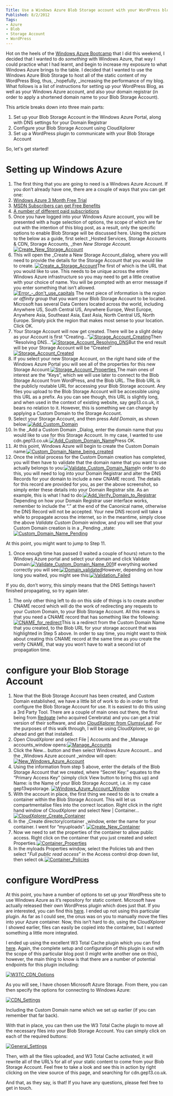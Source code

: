 ```yaml
---
Title: Use a Windows Azure Blob Storage account with your WordPress blog
Published: 8/2/2012
Tags:
- Azure
- Blob
- Storage Account
- WordPress
---
```


Hot on the heels of the [Windows Azure Bootcamp](http://www.gep13.co.uk/blog/windows-azure-bootcamp-uk-tech-days/) that I did this weekend, I decided that I wanted to do _something_ with Windows Azure, that way I could practice what I had learnt, and begin to increase my exposure to what Windows Azure brings to the table. I decided that I wanted to use the Windows Azure Blob Storage to host all of the static content of my WordPress Blog, thus, _hopefully, _increasing the performance of my blog. What follows is a list of instructions for setting up your WordPress Blog, as well as your Windows Azure account, and also your domain registrar (in order to apply a shortened domain name to your Blob Storage Account).

This article breaks down into three main parts:

1. Set up your Blob Storage Account in the Windows Azure Portal, along with DNS settings for your Domain Registrar
1. Configure your Blob Storage Account using CloudXplorer
1. Set up a WordPress plugin to communicate with your Blob Storage Account

So, let's get started!

# Setting up Windows Azure

1. The first thing that you are going to need is a Windows Azure Account. If you don’t already have one, there are a couple of ways that you can get one:
1. [Windows Azure 3 Month Free Trial](https://www.windowsazure.com/en-us/pricing/free-trial/)
1. [MSDN Subscribers can get Free Benefits](https://www.windowsazure.com/en-us/pricing/member-offers/msdn-benefits/)
1. [A number of different paid subscriptions](https://www.windowsazure.com/en-us/pricing/purchase-options/)
1. Once you have logged into your Windows Azure account, you will be presented with a huge selection of options, the scope of which are far out with the intention of this blog post, as a result, only the specific options to enable Blob Storage will be discussed here. Using the picture to the below as a guide, first select _Hosted Services, Storage Accounts & CDN, Storage Accounts, _then _New Storage Account._  
[![Create_New_Storage_Account](http://www.gep13.co.uk/blog/wp-content/uploads/2012/02/Create_New_Storage_Account_thumb.png)](http://www.gep13.co.uk/blog/wp-content/uploads/2012/02/Create_New_Storage_Account.png)
1. This will open the _Create a New Storage Account_dialog, where you will need to provide the details for the Storage Account that you would like to create.
[![Create_a_Storage_Account](http://www.gep13.co.uk/blog/wp-content/uploads/2012/02/Create_a_Storage_Account_thumb.png)](http://www.gep13.co.uk/blog/wp-content/uploads/2012/02/Create_a_Storage_Account.png)The first of which is the URL that you would like to use. This needs to be unique across the entire Windows Azure infrastructure so you may need to get a little creative with your choice of name. You will be prompted with an error message if you enter something that isn’t allowed.  
[![Error_-_don't_use_capitals](http://www.gep13.co.uk/blog/wp-content/uploads/2012/02/Error_-_dont_use_capitals_thumb.png)](http://www.gep13.co.uk/blog/wp-content/uploads/2012/02/Error_-_dont_use_capitals.png)
The next piece of information is the _region or affinity group_ that you want your Blob Storage Account to be located. Microsoft has several Data Centers located across the world, including Anywhere US, South Central US, Anywhere Europe, West Europe, Anywhere Asia, Southeast Asia, East Asia, North Central US, North Europe. Simply pick the region that makes most sense to your location.
Click OK.
1. Your Storage Account will now get created. There will be a slight delay as your Account is first “Creating…”[![Storage_Account_Creating](http://www.gep13.co.uk/blog/wp-content/uploads/2012/02/Storage_Account_Creating_thumb.png)](http://www.gep13.co.uk/blog/wp-content/uploads/2012/02/Storage_Account_Creating.png)Then “Resolving DNS…”[![Storage_Account_Resolving_DNS](http://www.gep13.co.uk/blog/wp-content/uploads/2012/02/Storage_Account_Resolving_DNS_thumb.png)](http://www.gep13.co.uk/blog/wp-content/uploads/2012/02/Storage_Account_Resolving_DNS.png)But the end result will be your Storage Account will be “Created”[![Storage_Account_Created](http://www.gep13.co.uk/blog/wp-content/uploads/2012/02/Storage_Account_Created_thumb.png)](http://www.gep13.co.uk/blog/wp-content/uploads/2012/02/Storage_Account_Created.png)
1. If you select your new Storage Account, on the right hand side of the Windows Azure Portal you will see all of the properties for this new Storage Account:[![Storage_Account_Properties](http://www.gep13.co.uk/blog/wp-content/uploads/2012/02/Storage_Account_Properties_thumb.png)
](http://www.gep13.co.uk/blog/wp-content/uploads/2012/02/Storage_Account_Properties.png)The main ones of interest are the “Keys”, which we will use later to connect to the Blob Storage Account from WordPress, and the Blob URL. The Blob URL is the publicly routable URL for accessing your Blob Storage account. Any files you upload to the Blob Storage Account will be accessible using this URL as a prefix. As you can see though, this URL is slightly long, and when used in the context of existing website, say gep13.co.uk, it bears no relation to it. However, this is something we can change by applying a Custom Domain to the Storage Account.
1. Select your Storage Account, and then press _Add Domain_, as shown below:[![Add_Custom_Domain](http://www.gep13.co.uk/blog/wp-content/uploads/2012/02/Add_Custom_Domain_thumb.png)](http://www.gep13.co.uk/blog/wp-content/uploads/2012/02/Add_Custom_Domain.png)
1. In the _Add a Custom Domain _Dialog, enter the domain name that you would like to use for this Storage Account. In my case, I wanted to use cdn.gep13.co.uk:[![Add_Custom_Domain_Name](http://www.gep13.co.uk/blog/wp-content/uploads/2012/02/Add_Custom_Domain_Name_thumb.png)](http://www.gep13.co.uk/blog/wp-content/uploads/2012/02/Add_Custom_Domain_Name.png)Press OK.
1. At this point, Windows Azure will begin to create the Custom Domain name:[![Custom_Domain_Name_being_created](http://www.gep13.co.uk/blog/wp-content/uploads/2012/02/Custom_Domain_Name_being_created_thumb.png)](http://www.gep13.co.uk/blog/wp-content/uploads/2012/02/Custom_Domain_Name_being_created.png)
1. Once the initial process for the Custom Domain creation has completed, you will then have to validate that the domain name that you want to use actually belongs to you:[![Validate_Custom_Domain_Name](http://www.gep13.co.uk/blog/wp-content/uploads/2012/02/Validate_Custom_Domain_Name_thumb.png)](http://www.gep13.co.uk/blog/wp-content/uploads/2012/02/Validate_Custom_Domain_Name.png)In order to do this, you will need to log into your Domain Registrar and alter the DNS Records for your domain to include a new CNAME record. The details for this record are provided for you, as per the above screenshot, so simply enter these details into your Domain Registrar site. As an example, this is what I had to do:[![Add_Verify_Domain_to_Registrar](http://www.gep13.co.uk/blog/wp-content/uploads/2012/02/Add_Verify_Domain_to_Registrar_thumb.png)](http://www.gep13.co.uk/blog/wp-content/uploads/2012/02/Add_Verify_Domain_to_Registrar.png)Depending on how your Domain Registrar user interface works, remember to include the “.” at the end of the Canonical name, otherwise the DNS Record will not be accepted. Your new DNS record will take a while to propagate across the internet, so in the meantime, simply close the above _Validate Custom Domain_ window, and you will see that your Custom Domain creation is in a _Pending _state:[![Custom_Domain_Name_Pending](http://www.gep13.co.uk/blog/wp-content/uploads/2012/02/Custom_Domain_Name_Pending_thumb.png)](http://www.gep13.co.uk/blog/wp-content/uploads/2012/02/Custom_Domain_Name_Pending.png)

At this point, you might want to jump to Step 11.

1. Once enough time has passed (I waited a couple of hours) return to the Windows Azure portal and select your domain and click Validate Domain:[![Validate_Custom_Domain_Name_001](http://www.gep13.co.uk/blog/wp-content/uploads/2012/02/Validate_Custom_Domain_Name_001_thumb.png)](http://www.gep13.co.uk/blog/wp-content/uploads/2012/02/Validate_Custom_Domain_Name_001.png)If everything worked correctly you will see:[![Domain_validated](http://www.gep13.co.uk/blog/wp-content/uploads/2012/02/Domain_validated_thumb.png)](http://www.gep13.co.uk/blog/wp-content/uploads/2012/02/Domain_validated.png)However, depending on how long you waited, you might see this:[![Validation_Failed](http://www.gep13.co.uk/blog/wp-content/uploads/2012/02/Validation_Failed_thumb.png)](http://www.gep13.co.uk/blog/wp-content/uploads/2012/02/Validation_Failed.png)

If you do, don’t worry, this simply means that the DNS Settings haven’t finished propagating, so try again later.

1. The only other thing left to do on this side of things is to create another CNAME record which will do the work of redirecting any requests to your Custom Domain, to your Blob Storage Account. All this means is that you need a CNAME record that has something like the following:[![CNAME_for_redirect](http://www.gep13.co.uk/blog/wp-content/uploads/2012/02/CNAME_for_redirect_thumb.png)](http://www.gep13.co.uk/blog/wp-content/uploads/2012/02/CNAME_for_redirect.png)This is a redirect from the Custom Domain Name that you created, to the Blob URL for your storage account that was highlighted in Step 5 above. In order to say time, you might want to think about creating this CNAME record at the same time as you create the verify CNAME, that way you won’t have to wait a second lot of propagation time.

# configure your Blob Storage Account

1. Now that the Blob Storage Account has been created, and Custom Domain established, we have a little bit of work to do in order to first configure the Blob Storage Account for use. It is easiest to do this using a 3rd Party Tool. There are a couple of main ones out there, the first being from [Redgate](http://cerebrata.com/) (who acquired Cerebrata) and you can get a trial version of their software, and also [CloudXplorer from ClumsyLeaf](http://clumsyleaf.com/products/cloudxplorer). For the purposes of this walk through, I will be using CloudXplorer, so go ahead and get that installed.
1. Open CloudXplorer and select File | Accounts and the _Manage accounts_window opens:[![Manage_Accounts](http://www.gep13.co.uk/blog/wp-content/uploads/2012/02/Manage_Accounts_thumb.png)](http://www.gep13.co.uk/blog/wp-content/uploads/2012/02/Manage_Accounts.png)
1. Click the New… button and then select Windows Azure Account… and the _Windows Azure account _window will open:  
[![New_Windows_Azure_Account](http://www.gep13.co.uk/blog/wp-content/uploads/2012/02/New_Windows_Azure_Account_thumb.png)](http://www.gep13.co.uk/blog/wp-content/uploads/2012/02/New_Windows_Azure_Account.png)
1. Using the information from step 5 above, enter the details of the Blob Storage Account that we created, where “Secret Key:” equates to the “Primary Access Key” (simply click View button to bring this up) and Name: is the Name of your Blob Storage Account, i.e. in my case gep13wpstorage.
[![Windows_Azure_Account_Window](http://www.gep13.co.uk/blog/wp-content/uploads/2012/02/Windows_Azure_Account_Window_thumb.png)](http://www.gep13.co.uk/blog/wp-content/uploads/2012/02/Windows_Azure_Account_Window.png)
1. With the account in place, the first thing we need to do is to create a container within the Blob Storage Account. This will let us compartmentalise files into the correct location. Right click in the right hand window of CloudXplorer and select New | Container…[![CloudXplorer_Create_Container](http://www.gep13.co.uk/blog/wp-content/uploads/2012/02/CloudXplorer_Create_Container_thumb.png)](http://www.gep13.co.uk/blog/wp-content/uploads/2012/02/CloudXplorer_Create_Container.png)
1. In the _Create directory/container _window, enter the name for your container. I went for “myuploads”.
[![Create_New_Container](http://www.gep13.co.uk/blog/wp-content/uploads/2012/02/Create_New_Container_thumb.png)](http://www.gep13.co.uk/blog/wp-content/uploads/2012/02/Create_New_Container.png)
1. Now we need to set the properties of the container to allow public access. Right click on the container that you just created and select Properties.[![Container_Properties](http://www.gep13.co.uk/blog/wp-content/uploads/2012/02/Container_Properties_thumb.png)](http://www.gep13.co.uk/blog/wp-content/uploads/2012/02/Container_Properties.png)
1. In the myloads Properties window, select the Policies tab and then select "_Full public read access_” in the Access control drop down list, then select ok.[![Container_Policies](http://www.gep13.co.uk/blog/wp-content/uploads/2012/02/Container_Policies_thumb.png)](http://www.gep13.co.uk/blog/wp-content/uploads/2012/02/Container_Policies.png)

# configure WordPress

At this point, you have a number of options to set up your WordPress site to use Windows Azure as it’s repository for static content. Microsoft have actually released their own WordPress plugin which does just that. If you are interested, you can find this [here](http://wordpress.org/extend/plugins/windows-azure-storage/). I ended up not using this particular plugin. As far as I could see, the onus was on you to manually move the files into your Azure container. Now, this isn’t hard to do, using the CloudXplorer I showed earlier, files can easily be copied into the container, but I wanted something a little more integrated.

I ended up using the excellent W3 Total Cache plugin which you can find [here](http://wordpress.org/extend/plugins/w3-total-cache/). Again, the complete setup and configuration of this plugin is out with the scope of this particular blog post (I might write another one on this), however, the main thing to know is that there are a number of potential endpoints for this plugin including:

[![W3TC_CDN_Options](http://www.gep13.co.uk/blog/wp-content/uploads/2012/02/W3TC_CDN_Options_thumb.png)](http://www.gep13.co.uk/blog/wp-content/uploads/2012/02/W3TC_CDN_Options.png)

As you will see, I have chosen Microsoft Azure Storage. From there, you can then specify the options for connecting to Windows Azure:

[![CDN_Settings](http://www.gep13.co.uk/blog/wp-content/uploads/2012/02/CDN_Settings_thumb.png)](http://www.gep13.co.uk/blog/wp-content/uploads/2012/02/CDN_Settings.png)

Including the Custom Domain name which we set up earlier (if you can remember that far back).

With that in place, you can then use the W3 Total Cache plugin to move all the necessary files into your Blob Storage Account. You can simply click on each of the required buttons:

[![General_Settings](http://www.gep13.co.uk/blog/wp-content/uploads/2012/02/General_Settings_thumb.png)](http://www.gep13.co.uk/blog/wp-content/uploads/2012/02/General_Settings.png)

Then, with all the files uploaded, and W3 Total Cache activated, it will rewrite all of the URL’s for all of your static content to come from your Blob Storage Account. Feel free to take a look and see this in action by right clicking on the view source of this page, and searching for cdn.gep13.co.uk.

And that, as they say, is that! If you have any questions, please feel free to get in touch.
